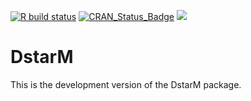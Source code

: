 
[![R build
status](https://github.com/vandenman/DstarM/workflows/R-CMD-check/badge.svg)](https://github.com/vandenman/DstarM/actions)
[![CRAN_Status_Badge](http://www.r-pkg.org/badges/version/DstarM)]( https://CRAN.R-project.org/package=DstarM)
![](http://cranlogs.r-pkg.org/badges/DstarM)

# DstarM

This is the development version of the DstarM package.
